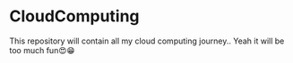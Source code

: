# CloudComputing
This repository will contain all my cloud computing journey.. Yeah it will be too much fun😍😁
